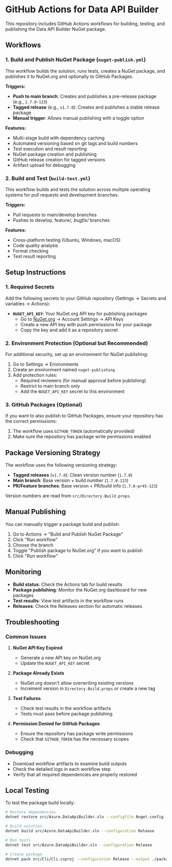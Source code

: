 # GitHub Actions for Data API Builder

This repository includes GitHub Actions workflows for building, testing, and publishing the Data API Builder NuGet package.

## Workflows

### 1. Build and Publish NuGet Package (`nuget-publish.yml`)

This workflow builds the solution, runs tests, creates a NuGet package, and publishes it to NuGet.org and optionally to GitHub Packages.

**Triggers:**
- **Push to main branch**: Creates and publishes a pre-release package (e.g., `1.7.0-123`)
- **Tagged release** (e.g., `v1.7.0`): Creates and publishes a stable release package
- **Manual trigger**: Allows manual publishing with a toggle option

**Features:**
- Multi-stage build with dependency caching
- Automated versioning based on git tags and build numbers
- Test execution and result reporting
- NuGet package creation and publishing
- GitHub release creation for tagged versions
- Artifact upload for debugging

### 2. Build and Test (`build-test.yml`)

This workflow builds and tests the solution across multiple operating systems for pull requests and development branches.

**Triggers:**
- Pull requests to main/develop branches
- Pushes to develop, feature/*, bugfix/* branches

**Features:**
- Cross-platform testing (Ubuntu, Windows, macOS)
- Code quality analysis
- Format checking
- Test result reporting

## Setup Instructions

### 1. Required Secrets

Add the following secrets to your GitHub repository (Settings → Secrets and variables → Actions):

- **`NUGET_API_KEY`**: Your NuGet.org API key for publishing packages
  - Go to [NuGet.org](https://www.nuget.org) → Account Settings → API Keys
  - Create a new API key with push permissions for your package
  - Copy the key and add it as a repository secret

### 2. Environment Protection (Optional but Recommended)

For additional security, set up an environment for NuGet publishing:

1. Go to Settings → Environments
2. Create an environment named `nuget-publishing`
3. Add protection rules:
   - Required reviewers (for manual approval before publishing)
   - Restrict to main branch only
   - Add the `NUGET_API_KEY` secret to this environment

### 3. GitHub Packages (Optional)

If you want to also publish to GitHub Packages, ensure your repository has the correct permissions:

1. The workflow uses `GITHUB_TOKEN` (automatically provided)
2. Make sure the repository has package write permissions enabled

## Package Versioning Strategy

The workflow uses the following versioning strategy:

- **Tagged releases** (`v1.7.0`): Clean version number (`1.7.0`)
- **Main branch**: Base version + build number (`1.7.0-123`)
- **PR/Feature branches**: Base version + PR/build info (`1.7.0-pr45-123`)

Version numbers are read from `src/Directory.Build.props`.

## Manual Publishing

You can manually trigger a package build and publish:

1. Go to Actions → "Build and Publish NuGet Package"
2. Click "Run workflow"
3. Choose the branch
4. Toggle "Publish package to NuGet.org" if you want to publish
5. Click "Run workflow"

## Monitoring

- **Build status**: Check the Actions tab for build results
- **Package publishing**: Monitor the NuGet.org dashboard for new packages
- **Test results**: View test artifacts in the workflow runs
- **Releases**: Check the Releases section for automatic releases

## Troubleshooting

### Common Issues

1. **NuGet API Key Expired**
   - Generate a new API key on NuGet.org
   - Update the `NUGET_API_KEY` secret

2. **Package Already Exists**
   - NuGet.org doesn't allow overwriting existing versions
   - Increment version in `Directory.Build.props` or create a new tag

3. **Test Failures**
   - Check test results in the workflow artifacts
   - Tests must pass before package publishing

4. **Permission Denied for GitHub Packages**
   - Ensure the repository has package write permissions
   - Check that `GITHUB_TOKEN` has the necessary scopes

### Debugging

- Download workflow artifacts to examine build outputs
- Check the detailed logs in each workflow step
- Verify that all required dependencies are properly restored

## Local Testing

To test the package build locally:

```bash
# Restore dependencies
dotnet restore src/Azure.DataApiBuilder.sln --configfile Nuget.config

# Build solution
dotnet build src/Azure.DataApiBuilder.sln --configuration Release

# Run tests
dotnet test src/Azure.DataApiBuilder.sln --configuration Release

# Create package
dotnet pack src/Cli/Cli.csproj --configuration Release --output ./packages
```